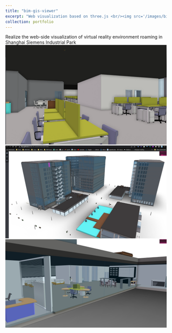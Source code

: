 ```yaml
---
title: "bim-gis-viewer"
excerpt: "Web visualization based on three.js <br/><img src='/images/bim-ifc 3.png'>"
collection: portfolio
---
```


Realize the web-side visualization of virtual reality environment roaming in Shanghai Siemens Industrial Park
<br/><img src='/images/bim-ifc 1.png'><br/><img src='/images/bim-ifc 2.png'><br/><img src='/images/bim-ifc 3.png'>
